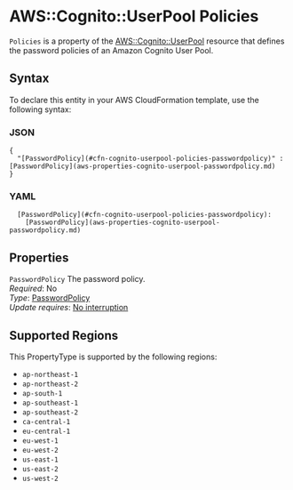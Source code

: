 # AWS::Cognito::UserPool Policies<a name="aws-properties-cognito-userpool-policies"></a>

`Policies` is a property of the [AWS::Cognito::UserPool](https://docs.aws.amazon.com/AWSCloudFormation/latest/UserGuide/aws-resource-cognito-userpool.html) resource that defines the password policies of an Amazon Cognito User Pool\.

## Syntax<a name="aws-properties-cognito-userpool-policies-syntax"></a>

To declare this entity in your AWS CloudFormation template, use the following syntax:

### JSON<a name="aws-properties-cognito-userpool-policies-syntax.json"></a>

```
{
  "[PasswordPolicy](#cfn-cognito-userpool-policies-passwordpolicy)" : [PasswordPolicy](aws-properties-cognito-userpool-passwordpolicy.md)
}
```

### YAML<a name="aws-properties-cognito-userpool-policies-syntax.yaml"></a>

```
  [PasswordPolicy](#cfn-cognito-userpool-policies-passwordpolicy): 
    [PasswordPolicy](aws-properties-cognito-userpool-passwordpolicy.md)
```

## Properties<a name="aws-properties-cognito-userpool-policies-properties"></a>

`PasswordPolicy`  <a name="cfn-cognito-userpool-policies-passwordpolicy"></a>
The password policy\.  
*Required*: No  
*Type*: [PasswordPolicy](aws-properties-cognito-userpool-passwordpolicy.md)  
*Update requires*: [No interruption](https://docs.aws.amazon.com/AWSCloudFormation/latest/UserGuide/using-cfn-updating-stacks-update-behaviors.html#update-no-interrupt)

## Supported Regions

This PropertyType is supported by the following regions:

- `ap-northeast-1`
- `ap-northeast-2`
- `ap-south-1`
- `ap-southeast-1`
- `ap-southeast-2`
- `ca-central-1`
- `eu-central-1`
- `eu-west-1`
- `eu-west-2`
- `us-east-1`
- `us-east-2`
- `us-west-2`
